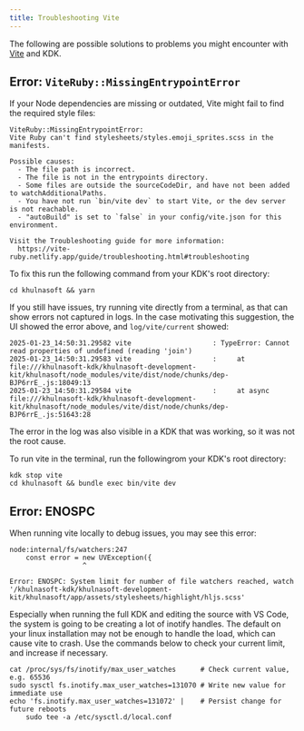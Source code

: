 ```yaml
---
title: Troubleshooting Vite
---
```


The following are possible solutions to problems you might encounter with
[Vite](https://vitejs.dev/) and KDK.

## Error: `ViteRuby::MissingEntrypointError`

If your Node dependencies are missing or outdated, Vite might fail to find the required style files:

```shell
ViteRuby::MissingEntrypointError:
Vite Ruby can't find stylesheets/styles.emoji_sprites.scss in the manifests.

Possible causes:
  - The file path is incorrect.
  - The file is not in the entrypoints directory.
  - Some files are outside the sourceCodeDir, and have not been added to watchAdditionalPaths.
  - You have not run `bin/vite dev` to start Vite, or the dev server is not reachable.
  - "autoBuild" is set to `false` in your config/vite.json for this environment.

Visit the Troubleshooting guide for more information:
  https://vite-ruby.netlify.app/guide/troubleshooting.html#troubleshooting
```

To fix this run the following command from your KDK's root directory:

```shell
cd khulnasoft && yarn
```

If you still have issues, try running vite directly from a terminal, as that can show errors not
captured in logs. In the case motivating this suggestion, the UI showed the error above, and `log/vite/current`
showed:

```plaintext
2025-01-23_14:50:31.29582 vite                    : TypeError: Cannot read properties of undefined (reading 'join')
2025-01-23_14:50:31.29583 vite                    :     at file:///khulnasoft-kdk/khulnasoft-development-kit/khulnasoft/node_modules/vite/dist/node/chunks/dep-BJP6rrE_.js:18049:13
2025-01-23_14:50:31.29584 vite                    :     at async file:///khulnasoft-kdk/khulnasoft-development-kit/khulnasoft/node_modules/vite/dist/node/chunks/dep-BJP6rrE_.js:51643:28
```

The error in the log was also visible in a KDK that was working, so it was not the root cause.

To run vite in the terminal, run the followingrom your KDK's root directory:

```shell
kdk stop vite
cd khulnasoft && bundle exec bin/vite dev
```

## Error: ENOSPC

When running vite locally to debug issues, you may see this error:

```plaintext
node:internal/fs/watchers:247
    const error = new UVException({
                  ^

Error: ENOSPC: System limit for number of file watchers reached, watch '/khulnasoft-kdk/khulnasoft-development-kit/khulnasoft/app/assets/stylesheets/highlight/hljs.scss'
```

Especially when running the full KDK and editing the source with VS Code, the system is going to be creating a lot of inotify handles. The default
on your linux installation may not be enough to handle the load, which can cause vite to crash. Use the commands below to check your current limit,
and increase if necessary.

```shell
cat /proc/sys/fs/inotify/max_user_watches      # Check current value, e.g. 65536
sudo sysctl fs.inotify.max_user_watches=131070 # Write new value for immediate use
echo 'fs.inotify.max_user_watches=131072' |    # Persist change for future reboots
    sudo tee -a /etc/sysctl.d/local.conf
```
